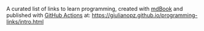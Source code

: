 A curated list of links to learn programming, created with [mdBook](https://rust-lang.github.io/mdBook/) and published with [GitHub Actions](https://github.com/rust-lang/mdBook/wiki/Automated-Deployment%3A-GitHub-Actions) at: 
https://giulianopz.github.io/programming-links/intro.html

